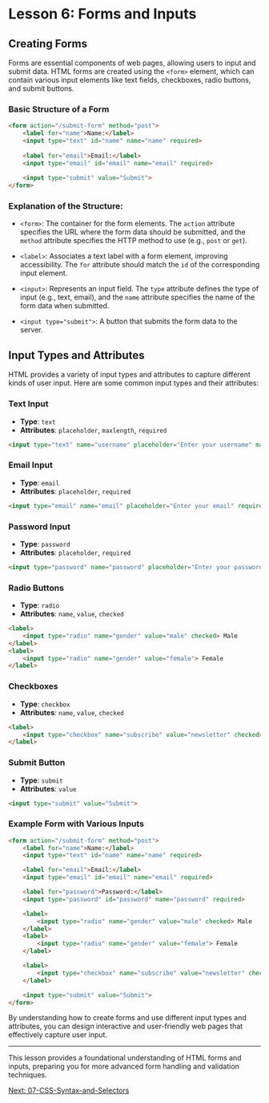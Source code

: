 # Lesson 6: Forms and Inputs

## Creating Forms

Forms are essential components of web pages, allowing users to input and submit data. HTML forms are created using the `<form>` element, which can contain various input elements like text fields, checkboxes, radio buttons, and submit buttons.

### Basic Structure of a Form

```html
<form action="/submit-form" method="post">
    <label for="name">Name:</label>
    <input type="text" id="name" name="name" required>
    
    <label for="email">Email:</label>
    <input type="email" id="email" name="email" required>
    
    <input type="submit" value="Submit">
</form>
```

### Explanation of the Structure:

- `<form>`: The container for the form elements. The `action` attribute specifies the URL where the form data should be submitted, and the `method` attribute specifies the HTTP method to use (e.g., `post` or `get`).

- `<label>`: Associates a text label with a form element, improving accessibility. The `for` attribute should match the `id` of the corresponding input element.

- `<input>`: Represents an input field. The `type` attribute defines the type of input (e.g., text, email), and the `name` attribute specifies the name of the form data when submitted.

- `<input type="submit">`: A button that submits the form data to the server.

## Input Types and Attributes

HTML provides a variety of input types and attributes to capture different kinds of user input. Here are some common input types and their attributes:

### Text Input

- **Type**: `text`
- **Attributes**: `placeholder`, `maxlength`, `required`

```html
<input type="text" name="username" placeholder="Enter your username" maxlength="20" required>
```

### Email Input

- **Type**: `email`
- **Attributes**: `placeholder`, `required`

```html
<input type="email" name="email" placeholder="Enter your email" required>
```

### Password Input

- **Type**: `password`
- **Attributes**: `placeholder`, `required`

```html
<input type="password" name="password" placeholder="Enter your password" required>
```

### Radio Buttons

- **Type**: `radio`
- **Attributes**: `name`, `value`, `checked`

```html
<label>
    <input type="radio" name="gender" value="male" checked> Male
</label>
<label>
    <input type="radio" name="gender" value="female"> Female
</label>
```

### Checkboxes

- **Type**: `checkbox`
- **Attributes**: `name`, `value`, `checked`

```html
<label>
    <input type="checkbox" name="subscribe" value="newsletter" checked> Subscribe to newsletter
</label>
```

### Submit Button

- **Type**: `submit`
- **Attributes**: `value`

```html
<input type="submit" value="Submit">
```

### Example Form with Various Inputs

```html
<form action="/submit-form" method="post">
    <label for="name">Name:</label>
    <input type="text" id="name" name="name" required>

    <label for="email">Email:</label>
    <input type="email" id="email" name="email" required>

    <label for="password">Password:</label>
    <input type="password" id="password" name="password" required>

    <label>
        <input type="radio" name="gender" value="male" checked> Male
    </label>
    <label>
        <input type="radio" name="gender" value="female"> Female
    </label>

    <label>
        <input type="checkbox" name="subscribe" value="newsletter" checked> Subscribe to newsletter
    </label>

    <input type="submit" value="Submit">
</form>
```

By understanding how to create forms and use different input types and attributes, you can design interactive and user-friendly web pages that effectively capture user input.

---

This lesson provides a foundational understanding of HTML forms and inputs, preparing you for more advanced form handling and validation techniques.

[Next: 07-CSS-Syntax-and-Selectors](./07-CSS-Syntax-and-Selectors.md)